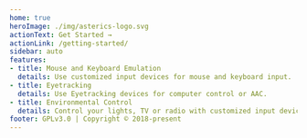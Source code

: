 ```yaml
---
home: true
heroImage: ./img/asterics-logo.svg
actionText: Get Started →
actionLink: /getting-started/
sidebar: auto
features:
- title: Mouse and Keyboard Emulation
  details: Use customized input devices for mouse and keyboard input.
- title: Eyetracking
  details: Use Eyetracking devices for computer control or AAC.
- title: Environmental Control
  details: Control your lights, TV or radio with customized input devices.
footer: GPLv3.0 | Copyright © 2018-present
---
```




